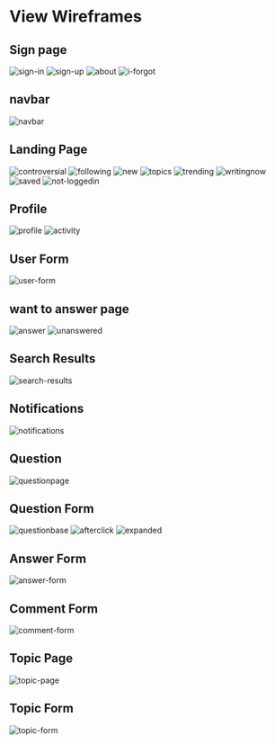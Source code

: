# View Wireframes

## Sign page

![sign-in]
![sign-up]
![about]
![i-forgot]

## navbar
![navbar]

## Landing Page
![controversial]
![following]
![new]
![topics]
![trending]
![writingnow]
![saved]
![not-loggedin]

## Profile
![profile]
![activity]

## User Form
![user-form]

## want to answer page
![answer]
![unanswered]

## Search Results
![search-results]

## Notifications
![notifications]

## Question
![questionpage]

## Question Form
![questionbase]
![afterclick]
![expanded]

## Answer Form
![answer-form]

## Comment Form
![comment-form]

## Topic Page
![topic-page]

## Topic Form
![topic-form]

[user-form]: ./wireframes/userform.png
[topic-form]: ./wireframes/answerform.png
[answer-form]: ./wireframes/commentform.png
[comment-form]: ./wireframes/topicform.png
[notifications]: ./wireframes/notifications.png
[sign-in]: ./wireframes/signin.png
[sign-up]: ./wireframes/signup.png
[about]: ./wireframes/about.png
[i-forgot]: ./wireframes/iforgot.png
[controversial]: ./wireframes/controversial.png
[following]: ./wireframes/following.png
[new]: ./wireframes/new.png
[topics]: ./wireframes/topics.png
[trending]: ./wireframes/trending.png
[writingnow]: ./wireframes/writingnow.png
[saved]: ./wireframes/saved.png
[not-loggedin]: ./wireframes/notloggedin.png
[profile]: ./wireframes/profile.png
[activity]: ./wireframes/profileactivity.png
[questionbase]: ./wireframes/question.png
[afterclick]: ./wireframes/questionclick.png
[expanded]: ./wireframes/expandedquestion.png
[navbar]: ./wireframes/navbar.png
[answer]: ./wireframes/answer.png
[unanswered]: ./wireframes/answerunanswered.png
[search-results]: ./wireframes/search.png
[questionpage]: ./wireframes/questionpage.png
[topic-page]: ./wireframes/topic.png
